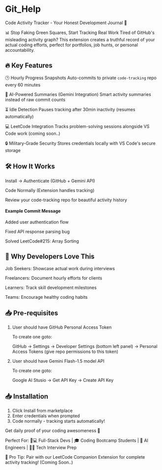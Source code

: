 # Git_Help
Code Activity Tracker - Your Honest Development Journal 🚀

📊 Stop Faking Green Squares, Start Tracking Real Work
Tired of GitHub's misleading activity graph? This extension creates a truthful record of your actual coding efforts, perfect for portfolios, job hunts, or personal accountability.

## 🔥 Key Features
🕒 Hourly Progress Snapshots
Auto-commits to private `code-tracking` repo every 60 minutes

🧠 AI-Powered Summaries (Gemini Integration)
Smart activity summaries instead of raw commit counts

⏳ Idle Detection
Pauses tracking after 30min inactivity (resumes automatically)

💻 LeetCode Integration
Tracks problem-solving sessions alongside VS Code work (coming soon..)
	
🔒 Military-Grade Security
Stores credentials locally with VS Code's secure storage


## 🛠 How It Works
Install → Authenticate (GitHub + Gemini API)

Code Normally (Extension handles tracking)

Review your code-tracking repo for beautiful activity history

#### Example Commit Message
Added user authentication flow 

Fixed API response parsing bug 

Solved LeetCode#215: Array Sorting


## 💼 Why Developers Love This
Job Seekers: Showcase actual work during interviews

Freelancers: Document hourly efforts for clients

Learners: Track skill development milestones

Teams: Encourage healthy coding habits



## 📥 Pre-requisites
1. User should have GitHub Personal Access Token
 
   To create one goto:
   
   GitHub -> Settings -> Developer Settings (bottom left panel) -> Personal Access Tokens (give repo permissions to this token)
2. User should have Gemini Flash-1.5 model API
 
   To create one goto:
   
   Google AI Stusio -> Get API Key -> Create API Key
   

## 📥 Installation
1. Click Install from marketplace
2. Enter credentials when prompted  
3. Code normally - tracking starts automatically!

Get daily proof of your coding awesomeness 🦄


Perfect For:
👨💻 Full-Stack Devs | 🎓 Coding Bootcamp Students | 🤖 AI Engineers | 🧑🏫 Tech Interview Prep

📣 Pro Tip: Pair with our LeetCode Companion Extension for complete activity tracking! (Coming Soon..)
